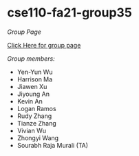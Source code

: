 # cse110-fa21-group35

_Group Page_

[Click Here for group page](admin/team.md)

_Group members:_

- Yen-Yun Wu
- Harrison Ma
- Jiawen Xu
- Jiyoung An
- Kevin An
- Logan Ramos
- Rudy Zhang
- Tianze Zhang
- Vivian Wu
- Zhongyi Wang
- Sourabh Raja Murali (TA)
